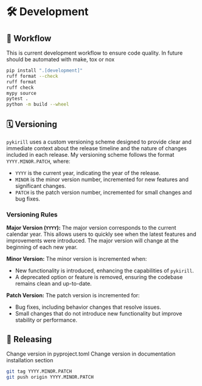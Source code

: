 # 🛠️ Development

## 🔄 Workflow

This is current development workflow to ensure code quality. In future should be automated with make, tox or nox

```bash
pip install ".[development]"
ruff format --check
ruff format
ruff check
mypy source
pytest .
python -m build --wheel
```

## 🗓️ Versioning

`pykirill` uses a custom versioning scheme designed to provide clear and immediate context about the release timeline and the nature of changes included in each release. My versioning scheme follows the format `YYYY.MINOR.PATCH`, where:

- `YYYY` is the current year, indicating the year of the release.
- `MINOR` is the minor version number, incremented for new features and significant changes.
- `PATCH` is the patch version number, incremented for small changes and bug fixes.

### Versioning Rules

**Major Version (`YYYY`):**
The major version corresponds to the current calendar year. This allows users to quickly see when the latest features and improvements were introduced. The major version will change at the beginning of each new year.

**Minor Version:**
The minor version is incremented when:

- New functionality is introduced, enhancing the capabilities of `pykirill`.
- A deprecated option or feature is removed, ensuring the codebase remains clean and up-to-date.

**Patch Version:**
The patch version is incremented for:

- Bug fixes, including behavior changes that resolve issues.
- Small changes that do not introduce new functionality but improve stability or performance.

## 🚀 Releasing

Change version in pyproject.toml
Change version in documentation installation section

```bash
git tag YYYY.MINOR.PATCH
git push origin YYYY.MINOR.PATCH
```